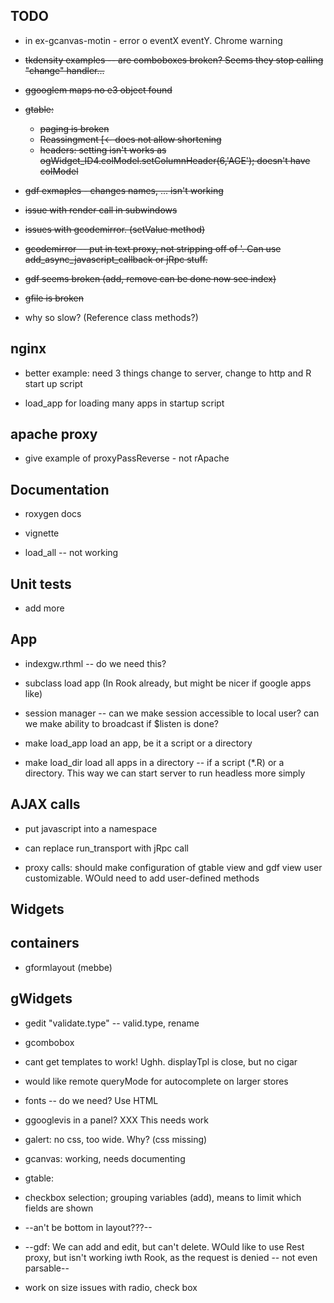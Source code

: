 TODO
----

* in ex-gcanvas-motin - error o eventX eventY. Chrome warning

* <del>tkdensity examples -- are comboboxes broken? Seems they stop calling "change" handler...</del>

* <del>ggooglem maps no e3 object found</del>

* <del>gtable:</del>
  - <del>paging is broken</del>
  - <del>Reassingment [<- does not allow shortening</del>
  - <del>headers: setting isn't works as ogWidget_ID4.colModel.setColumnHeader(6,'AGE'); doesn't have colModel</del>

* <del>gdf exmaples - changes names, ... isn't working</del>

* <del> issue with render call in subwindows </del>

* <del>issues with gcodemirror. (setValue method)</del>

* <del>gcodemirror -- put in text proxy, not stripping off of '. Can use add_async_javascript_callback or jRpc stuff.</del>

* <del>gdf seems broken (add, remove can be done now see index)</del>

* <del>gfile is broken</del>

* why so slow? (Reference class methods?)


nginx
-----

* better example: need 3 things change to server, change to http and R
  start up script

* load_app for loading many apps in startup script

apache proxy
------------

* give example of proxyPassReverse - not rApache

Documentation
--------------

* roxygen docs

* vignette

* load_all -- not working



Unit tests
----------

* add more

App
---

* indexgw.rthml -- do we need this?

* subclass load app (In Rook already, but might be nicer if google
  apps like)

* session manager -- can we make session accessible to local user? can
  we make ability to broadcast if $listen is done?

* make load_app load an app, be it a script or a directory

* make load_dir load all apps in a directory -- if a script (*.R) or a
  directory. This way we can start server to run headless more simply

AJAX calls
----------

* put javascript into a namespace

* can replace run_transport with jRpc call 

* proxy calls: should make configuration of gtable view and gdf view
  user customizable. WOuld need to add user-defined methods

Widgets
--------

containers
----------

* gformlayout (mebbe)


gWidgets
---------

* gedit "validate.type" -- valid.type, rename

* gcombobox 

- cant get templates to work! Ughh. displayTpl is close,
  but no cigar

- would like remote queryMode for autocomplete on larger stores

- fonts -- do we need? Use HTML

* ggooglevis in a panel? XXX This needs work

* galert: no css, too wide. Why? (css missing)

* gcanvas: working, needs documenting

* gtable: 

- checkbox selection; grouping variables (add), means to limit
  which fields are shown

- --an't be bottom in layout???--

* --gdf: We can add and edit, but can't delete. WOuld like to use Rest proxy, but isn't working iwth Rook, as the request is denied -- not even parsable--

* work on size issues with radio, check box


